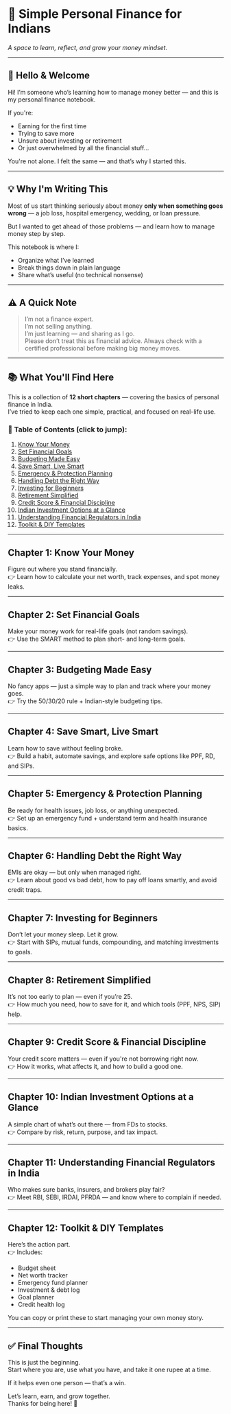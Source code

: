 # 🧾 Simple Personal Finance for Indians  
*A space to learn, reflect, and grow your money mindset.*

---

## 👋 Hello & Welcome

Hi! I’m someone who’s learning how to manage money better — and this is my personal finance notebook.  

If you're:
- Earning for the first time  
- Trying to save more  
- Unsure about investing or retirement  
- Or just overwhelmed by all the financial stuff...

You're not alone. I felt the same — and that’s why I started this.

---

## 💡 Why I'm Writing This

Most of us start thinking seriously about money **only when something goes wrong** — a job loss, hospital emergency, wedding, or loan pressure.  

But I wanted to get ahead of those problems — and learn how to manage money step by step.

This notebook is where I:
- Organize what I’ve learned  
- Break things down in plain language  
- Share what’s useful (no technical nonsense)

---

## ⚠️ A Quick Note

> I’m not a finance expert.  
> I’m not selling anything.  
> I’m just learning — and sharing as I go.  
> Please don’t treat this as financial advice. Always check with a certified professional before making big money moves.

---

## 📚 What You'll Find Here

This is a collection of **12 short chapters** — covering the basics of personal finance in India.  
I’ve tried to keep each one simple, practical, and focused on real-life use.

### 📖 Table of Contents (click to jump):

1. [Know Your Money](#chapter-1-know-your-money)  
2. [Set Financial Goals](#chapter-2-set-financial-goals)  
3. [Budgeting Made Easy](#chapter-3-budgeting-made-easy)  
4. [Save Smart, Live Smart](#chapter-4-save-smart-live-smart)  
5. [Emergency & Protection Planning](#chapter-5-emergency--protection-planning)  
6. [Handling Debt the Right Way](#chapter-6-handling-debt-the-right-way)  
7. [Investing for Beginners](#chapter-7-investing-for-beginners)  
8. [Retirement Simplified](#chapter-8-retirement-simplified)  
9. [Credit Score & Financial Discipline](#chapter-9-credit-score--financial-discipline)  
10. [Indian Investment Options at a Glance](#chapter-10-indian-investment-options-at-a-glance)  
11. [Understanding Financial Regulators in India](#chapter-11-understanding-financial-regulators-in-india)  
12. [Toolkit & DIY Templates](#chapter-12-toolkit--diy-templates)

---

## Chapter 1: Know Your Money  
Figure out where you stand financially.  
👉 Learn how to calculate your net worth, track expenses, and spot money leaks.

---

## Chapter 2: Set Financial Goals  
Make your money work for real-life goals (not random savings).  
👉 Use the SMART method to plan short- and long-term goals.

---

## Chapter 3: Budgeting Made Easy  
No fancy apps — just a simple way to plan and track where your money goes.  
👉 Try the 50/30/20 rule + Indian-style budgeting tips.

---

## Chapter 4: Save Smart, Live Smart  
Learn how to save without feeling broke.  
👉 Build a habit, automate savings, and explore safe options like PPF, RD, and SIPs.

---

## Chapter 5: Emergency & Protection Planning  
Be ready for health issues, job loss, or anything unexpected.  
👉 Set up an emergency fund + understand term and health insurance basics.

---

## Chapter 6: Handling Debt the Right Way  
EMIs are okay — but only when managed right.  
👉 Learn about good vs bad debt, how to pay off loans smartly, and avoid credit traps.

---

## Chapter 7: Investing for Beginners  
Don’t let your money sleep. Let it grow.  
👉 Start with SIPs, mutual funds, compounding, and matching investments to goals.

---

## Chapter 8: Retirement Simplified  
It’s not too early to plan — even if you’re 25.  
👉 How much you need, how to save for it, and which tools (PPF, NPS, SIP) help.

---

## Chapter 9: Credit Score & Financial Discipline  
Your credit score matters — even if you're not borrowing right now.  
👉 How it works, what affects it, and how to build a good one.

---

## Chapter 10: Indian Investment Options at a Glance  
A simple chart of what’s out there — from FDs to stocks.  
👉 Compare by risk, return, purpose, and tax impact.

---

## Chapter 11: Understanding Financial Regulators in India  
Who makes sure banks, insurers, and brokers play fair?  
👉 Meet RBI, SEBI, IRDAI, PFRDA — and know where to complain if needed.

---

## Chapter 12: Toolkit & DIY Templates  
Here’s the action part.  
👉 Includes:
- Budget sheet  
- Net worth tracker  
- Emergency fund planner  
- Investment & debt log  
- Goal planner  
- Credit health log  

You can copy or print these to start managing your own money story.

---

## ✅ Final Thoughts

This is just the beginning.  
Start where you are, use what you have, and take it one rupee at a time. 

If it helps even one person — that’s a win.

Let’s learn, earn, and grow together.  
Thanks for being here! 🌱